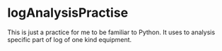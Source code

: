 # logAnalysisPractise
This is just a practice for me to be familiar to Python. It uses to analysis specific part of log of one kind equipment.
